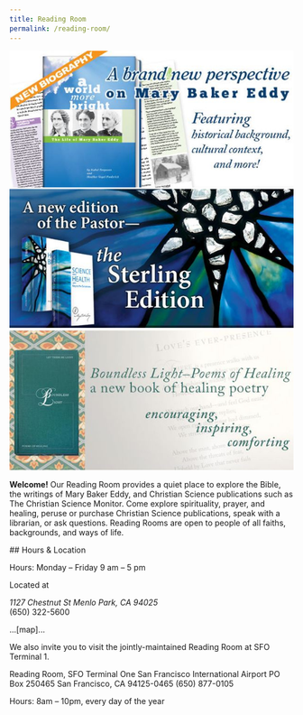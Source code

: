 ```yaml
---
title: Reading Room
permalink: /reading-room/
---
```


<section markdown="1">

<aside class="carousel wide">
  <img src="/media/a-world-more-bright.jpg">
  <img src="/media/sterling-edition.jpg">
  <img src="/media/boundless-light.jpg">
</aside>
<script src="/js/carousel.js"></script>

**Welcome!** Our Reading Room provides a quiet place to explore the Bible, the
writings of Mary Baker Eddy, and Christian Science publications such as The
Christian Science Monitor. Come explore spirituality, prayer, and healing,
peruse or purchase Christian Science publications, speak with a librarian, or
ask questions. Reading Rooms are open to people of all faiths, backgrounds, and
ways of life.

</section>

<aside class="sidebar-right" markdown="1">
## Hours & Location

Hours: Monday – Friday <time datetime="9:00">9 am</time> – <time
datetime="17:00">5 pm</time>

Located at
<address>1127 Chestnut St
Menlo Park, CA 94025</address>
(650) 322-5600

...[map]...

We also invite you to visit the jointly-maintained Reading Room at SFO Terminal
1.

Reading Room, SFO Terminal One
San Francisco International Airport
PO Box 250465
San Francisco, CA 94125-0465
(650) 877-0105

Hours: 8am – 10pm, every day of the year

</aside>

